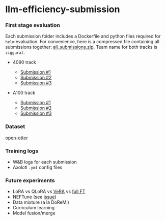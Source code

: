 # llm-efficiency-submission

### First stage evaluation

Each submission folder includes a Dockerfile and python files required for `helm` evaluation. For convenience, here is a compressed file containing all submissions together: [all_submissions.zip](./all_submissions.zip). Team name for both tracks is `ziggurat`.

- 4090 track
	- [Submission #1](./4090_track/4090_submission_1.zip)
	- [Submission #2](./4090_track/4090_submission_2.zip)
	- [Submission #3](./4090_track/4090_submission_3.zip)

- A100 track
	- [Submission #1](./A100_track/A100_submission_1.zip)
	- [Submission #2](./A100_track/A100_submission_1.zip)
	- [Submission #3](./A100_track/A100_submission_3.zip)

### Dataset

[open-otter](https://huggingface.co/datasets/onuralp/open-otter)

### Training logs

- W&B logs for each submission
- Axolotl `.yml` config files 

### Future experiments

- LoRA vs QLoRA vs [VeRA](https://arxiv.org/abs/2310.11454) vs [full FT](https://github.com/hitz-zentroa/GoLLIE/)
- NEFTune (see [issue](https://github.com/neelsjain/NEFTune/issues/1))
- Data mixture (a la DoReMi)
- Curriculum learning
- Model fusion/merge
